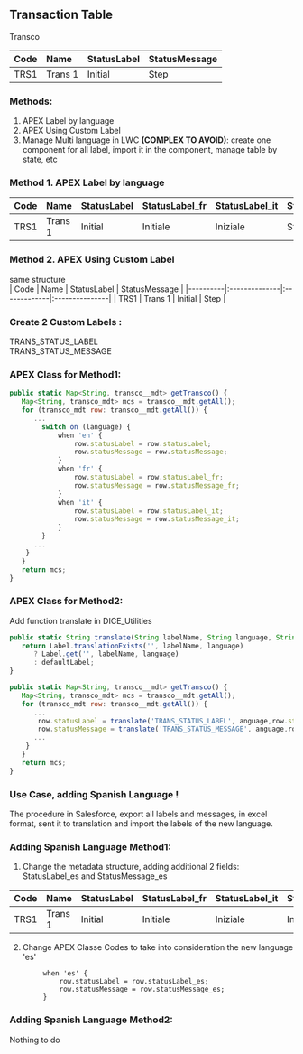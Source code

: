 ## Transaction Table    

Transco 

| Code     |      Name     |  StatusLabel |  StatusMessage |
|----------|:--------------|:-------------|:---------------|
| TRS1     | Trans 1       | Initial      | Step           |


### Methods:     
1. APEX Label by language    
2. APEX Using Custom Label
3. Manage Multi language in LWC **(COMPLEX TO AVOID)**: create one component for all label, import it in the component, manage table by state, etc     


### Method 1. APEX Label by language     
| Code     |      Name     |  StatusLabel |StatusLabel_fr  |  StatusLabel_it   |  StatusMessage    |  StatusMessage_fr |  StatusMessage_it |
|----------|:------------- |:-------------|:---------------|:------------------|:------------------|:------------------|:------------------|
| TRS1     | Trans 1       | Initial      | Initiale       |Iniziale           | Step              | Etape             | Fare un passo     |


### Method 2. APEX Using Custom Label
same structure    
| Code     |      Name     |  StatusLabel |  StatusMessage |
|----------|:--------------|:-------------|:---------------|
| TRS1     | Trans 1       | Initial      | Step           |


### Create 2 Custom Labels :    
TRANS_STATUS_LABEL    
TRANS_STATUS_MESSAGE    


### APEX Class for Method1:    
```.js
public static Map<String, transco__mdt> getTransco() {
   Map<String, transco_mdt> mcs = transco__mdt.getAll();
   for (transco_mdt row: transco__mdt.getAll()) {
      ...
        switch on (language) {
            when 'en' {
                row.statusLabel = row.statusLabel;
                row.statusMessage = row.statusMessage;
            }
            when 'fr' { 
                row.statusLabel = row.statusLabel_fr;
                row.statusMessage = row.statusMessage_fr;
            }
            when 'it' { 
                row.statusLabel = row.statusLabel_it;
                row.statusMessage = row.statusMessage_it;
            }
        }
      ...
    }  
   }
   return mcs;
}
```


### APEX Class for Method2:  

Add function  translate in DICE_Utilities
```.js
public static String translate(String labelName, String language, String defaultLabel) {
   return Label.translationExists('', labelName, language)
      ? Label.get('', labelName, language)
      : defaultLabel;
}
```

```.js
public static Map<String, transco__mdt> getTransco() {
   Map<String, transco_mdt> mcs = transco__mdt.getAll();
   for (transco_mdt row: transco__mdt.getAll()) {
      ...   
       row.statusLabel = translate('TRANS_STATUS_LABEL', anguage,row.statusLabel);
       row.statusMessage = translate('TRANS_STATUS_MESSAGE', anguage,row.statusMessage);
      ...
    }         
   }
   return mcs;
}

```


### Use Case, adding Spanish Language !    

The procedure in Salesforce, export all labels and messages, in excel format, sent it to translation and import the labels of the new language.    

### Adding Spanish Language Method1:     
1. Change the metadata structure, adding additional 2 fields: StatusLabel_es and StatusMessage_es
   
| Code     |      Name     |  StatusLabel |StatusLabel_fr  |  StatusLabel_it   |  StatusLabel_es   |  StatusMessage    |  StatusMessage_fr |  StatusMessage_it |  StatusMessage_es |
|----------|:------------- |:-------------|:---------------|:------------------|:------------------|:------------------|:------------------|:------------------|:------------------|
| TRS1     | Trans 1       | Initial      | Initiale       |Iniziale           |Inicial            | Step              | Etape             | Fare un passo     | Paso              |

2. Change APEX Classe Codes to take into consideration the new language 'es'    

            when 'es' { 
                row.statusLabel = row.statusLabel_es;
                row.statusMessage = row.statusMessage_es;
            }


### Adding Spanish Language Method2:    
Nothing to do    






